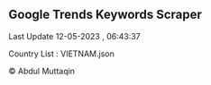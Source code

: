 

## Google Trends Keywords Scraper 
 
Last Update 12-05-2023 , 06:43:37

Country List :
VIETNAM.json



© Abdul Muttaqin 
